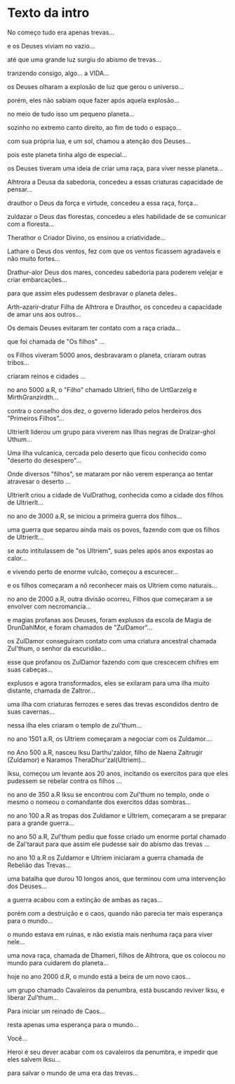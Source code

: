 # Texto da intro

No começo tudo era apenas trevas...

e os Deuses viviam no vazio...

até que uma grande luz surgiu do abismo de trevas...

tranzendo consigo, algo... a VIDA...

os Deuses olharam a explosão de luz que gerou o universo...

porém, eles não sabiam oque fazer após aquela explosão...

no meio de tudo isso um pequeno planeta...

sozinho no extremo canto direito, ao fim de todo o espaço...

com sua própria lua, e um sol, chamou a atenção dos Deuses...

pois este planeta tinha algo de especial...

os Deuses tiveram uma ideia de criar uma raça, para viver nesse planeta...

Alhtrora a Deusa da sabedoria, concedeu a essas criaturas capacidade de pensar...

drauthor o Deus da força e virtude, concedeu a essa raça, força... 

zuldazar o Deus das florestas, concedeu a eles habilidade de se comunicar com a floresta...

Therathor o Criador Divino, os ensinou a criatividade... 

Lathare o Deus dos ventos, fez com que os ventos ficassem agradaveis e não muito fortes...

Drathur-alor Deus dos mares, concedeu sabedoria para poderem velejar e criar embarcações...

para que assim eles pudessem desbravar o planeta deles..

Arth-azarir-dratur Filha de Alhtrora e Drauthor, os concedeu a capacidade de amar uns aos outros...

Os demais Deuses evitaram ter contato com a raça criada...

que foi chamada de "Os filhos" ...

os Filhos viveram 5000 anos, desbravaram o planeta, criaram outras tribos...

criaram reinos e cidades ...

no ano 5000 a.R, o "Filho" chamado Ultrierl, filho de UrtGarzelg e MirthGranzirdth...

contra o conselho dos dez, o governo liderado pelos herdeiros dos "Primeiros Filhos"...

Ultrierlt liderou um grupo para viverem nas Ilhas negras de Dralzar-ghol Uthum...

Uma ilha vulcanica, cercada pelo deserto que ficou conhecido como "deserto do desespero"...

Onde diversos "filhos", se mataram por não verem esperança ao tentar atravesar o deserto ...

Ultrierlt criou a cidade de VulDrathug, conhecida como a cidade dos filhos de Ultrierlt...

no ano de 3000 a.R, se iniciou a primeira guerra dos filhos...

uma guerra que separou ainda mais os povos, fazendo com que os filhos de Ultrierlt...

se auto intitulassem de "os Ultriem", suas peles após anos expostas ao calor...

e vivendo perto de enorme vulcão, começou a escurecer...

e os filhos começaram a nõ reconhecer mais os Ultriem como naturais...

no ano de 2000 a.R, outra divisão ocorreu, Filhos que começaram a se envolver com necromancia...

e magias profanas aos Deuses, foram explusos da escola de Magia de DrunDahlMor, e foram chamados de "ZulDamor"...

os ZulDamor conseguiram contato com uma criatura ancestral chamada Zul'thum, o senhor da escuridão...

esse que profanou os ZulDamor fazendo com que crescecem chifres em suas cabeças...

explusos e agora transformados, eles se exilaram para uma ilha muito distante, chamada de Zaltror...

uma ilha com criaturas ferrozes e seres das trevas escondidos dentro de suas cavernas...

nessa ilha eles criaram o templo de zul'thum...

no ano 1501 a.R, os Ultriem começaram a negociar com os Zuldamor....

no Ano 500 a.R, nasceu Iksu Darthu'zaldor, filho de Naena Zaltrugir (Zuldamor) e Naramos TheraDhur'zal(Ultriem)...

Iksu, começou um levante aos 20 anos, incitando os exercitos para que eles pudessem se rebelar contra os filhos ...

no ano de 350 a.R Iksu se encontrou com Zul'thum no templo, onde o mesmo o nomeou o comandante dos exercitos ddas sombras...

no ano 100 a.R as tropas dos Zuldamor e Ultriem, começaram a se preparar para a grande guerra...

no ano 50 a.R, Zul'thum pediu que fosse criado um enorme portal chamado de Zal'taraut para que assim ele pudesse sair do abismo das trevas ...

no ano 10 a.R os Zuldamor e Ultriem iniciaram a guerra chamada de Rebelião das Trevas...

uma batalha que durou 10 longos anos, que terminou com uma intervenção dos Deuses...

a guerra acabou com a extinção de ambas as raças...

porém com a destruição e o caos, quando não parecia ter mais esperança para o mundo...

o mundo estava em ruinas, e não existia mais nenhuma raça para viver nele...

uma nova raça, chamada de Dhameri, filhos de Alhtrora, que os colocou no mundo para cuidarem do planeta...

hoje no ano 2000 d.R, o mundo está a beira de um novo caos...

um grupo chamado Cavaleiros da penumbra, está buscando reviver Iksu, e liberar Zul'thum...

Para iniciar um reinado de Caos...

resta apenas uma esperança para o mundo... 

Você... 

Heroi é seu dever acabar com os cavaleiros da penumbra, e impedir que eles salvem Iksu... 

para salvar o mundo de uma era das trevas... 

